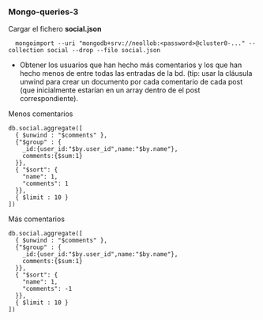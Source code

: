 ### Mongo-queries-3

Cargar el fichero __social.json__

      mongoimport --uri "mongodb+srv://neollob:<password>@cluster0-..." --collection social --drop --file social.json

- Obtener los usuarios que han hecho más comentarios y los que han hecho menos de entre todas las
entradas de la bd. (tip: usar la cláusula unwind para crear un documento por cada comentario de cada
post (que inicialmente estarían en un array dentro de el post correspondiente).

Menos comentarios

    db.social.aggregate([
      { $unwind : "$comments" },
      {"$group" : {
        _id:{user_id:"$by.user_id",name:"$by.name"}, 
        comments:{$sum:1}
      }},
      { "$sort": { 
        "name": 1, 
        "comments": 1 
      }},
      { $limit : 10 }
    ])
Más comentarios

    db.social.aggregate([
      { $unwind : "$comments" },
      {"$group" : {
        _id:{user_id:"$by.user_id",name:"$by.name"}, 
        comments:{$sum:1}
      }},
      { "$sort": { 
        "name": 1, 
        "comments": -1 
      }},
      { $limit : 10 }
    ])
